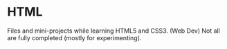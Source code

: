 # HTML
Files and mini-projects while learning HTML5 and CSS3. (Web Dev) Not all are fully completed (mostly for experimenting).
